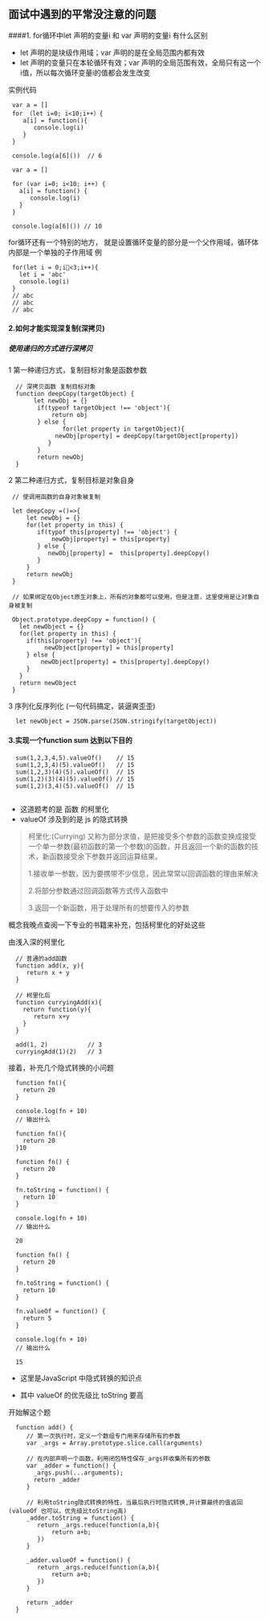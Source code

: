 ## 面试中遇到的平常没注意的问题
####1. for循环中let 声明的变量i  和 var 声明的变量i 有什么区别
 
* let 声明的是块级作用域；var 声明的是在全局范围内都有效
* let 声明的变量只在本轮循环有效；var 声明的全局范围有效，全局只有这一个i值，所以每次循环变量i的值都会发生改变

实例代码

```
 var a = []
 for （let i=0; i<10;i++）{
    a[i] = function(){
       console.log(i)
    }
 }
 
 console.log(a[6]())  // 6
 
 var a = []
 
 for (var i=0; i<10; i++) {
   a[i] = function() {
      console.log(i)
   }
 }
 
 console.log(a[6]()) // 10

```

for循环还有一个特别的地方， 就是设置循环变量的部分是一个父作用域，循环体内部是一个单独的子作用域
例

```
 for(let i = 0;i<3;i++){
   let i = 'abc'
   console.log(i)
 }
 // abc
 // abc
 // abc
```

#### 2.如何才能实现深复制(深拷贝)

##### 使用递归的方式进行深拷贝

 1 第一种递归方式，复制目标对象是函数参数
 
```
  // 深拷贝函数 复制目标对象
  function deepCopy(targetObject) {
       let newObj = {}
  		if(typeof targetObject !== 'object'){
  	        return obj
  		} else {
  			   for(let property in targetObject){
  		     newObj[property] = deepCopy(targetObject[property])
  		   }
  		}
  		return newObj
  }

```

 2 第二种递归方式，复制目标是对象自身

```
 // 使调用函数的自身对象被复制
 
 let deepCopy =()=>{
     let newObj = {}
     for(let property in this) {
        if(typof this[property] !== 'object') {
            newObj[property] = this[property]
        } else {
           newObj[property] =  this[property].deepCopy()
        }
     }
     return newObj
 }
 
 // 如果绑定在Object原生对象上，所有的对象都可以使用，但是注意，这里使用是让对象自身被复制
 
 Object.prototype.deepCopy = function() {
   let newObject = {}
   for(let property in this) {
     if(this[property] !== 'object'){
          newObject[property] = this[property]
     } else {
         newObject[property] = this[property].deepCopy()
     }
   }
   return newObject
 }
```
3  序列化反序列化 (一句代码搞定，装逼爽歪歪)

```
  let newObject = JSON.parse(JSON.stringify(targetObject))

```

#### 3.实现一个function sum 达到以下目的
```
  sum(1,2,3,4,5).valueOf()    // 15
  sum(1,2,3,4)(5).valueOf()   // 15
  sum(1,2,3)(4)(5).valueOf()  // 15
  sum(1,2)(3)(4)(5).valueOf() // 15
  sum(1,2)(3,4)(5).valueOf()  // 15
   
```
* 这道题考的是 函数 的柯里化
* valueOf 涉及到的是 js 的隐式转换

> 柯里化:(Currying) 又称为部分求值，是把接受多个参数的函数变换成接受一个单一参数(最初函数的第一个参数)的函数，并且返回一个新的函数的技术，新函数接受余下参数并返回运算结果。
> 
> 1.接收单一参数，因为要携带不少信息，因此常常以回调函数的理由来解决 
> 
> 2.将部分参数通过回调函数等方式传入函数中
> 
> 3.返回一个新函数，用于处理所有的想要传入的参数

概念我晚点查阅一下专业的书籍来补充，包括柯里化的好处这些

由浅入深的柯里化

```
  // 普通的add函数
  function add(x, y){
     return x + y
  }
  
  // 柯里化后
  function curryingAdd(x){
    return function(y){
       return x+y
    }
  }
  
  add(1, 2)           // 3
  curryingAdd(1)(2)   // 3
```

接着，补充几个隐式转换的小问题

```
  function fn(){
    return 20
  }
  
  console.log(fn + 10)
  // 输出什么
  
  function fn(){
    return 20
  }10
```

```
  function fn() {
    return 20
  }
  
  fn.toString = function() {
    return 10
  }
  
  console.log(fn + 10)
  // 输出什么
  
  20
```      

```
  function fn() {
    return 20
  }
  
  fn.toString = function() {
    return 10
  }
  
  fn.valueOf = function() {
    return 5
  }
  
  console.log(fn + 10)
  // 输出什么
  
  15
``` 

* 这里是JavaScript 中隐式转换的知识点

* 其中 valueOf 的优先级比 toString 要高

开始解这个题

```
  function add() {
     // 第一次执行时，定义一个数组专门用来存储所有的参数
     var _args = Array.prototype.slice.call(arguments)
     
     // 在内部声明一个函数，利用闭包特性保存_args并收集所有的参数
     var _adder = function() {
       _args.push(...arguments);
       return _adder
     }
     
     // 利用toString隐式转换的特性，当最后执行时隐式转换,并计算最终的值返回(valueOf 也可以，优先级比toString高)
     _adder.toString = function() {
        return _args.reduce(function(a,b){
            return a+b; 
        })
     }
     
     _adder.valueOf = function() {
        return _args.reduce(function(a,b){
            return a+b; 
        })
     }
          
     return _adder
  }

```
                                                                                 
                                                                                      